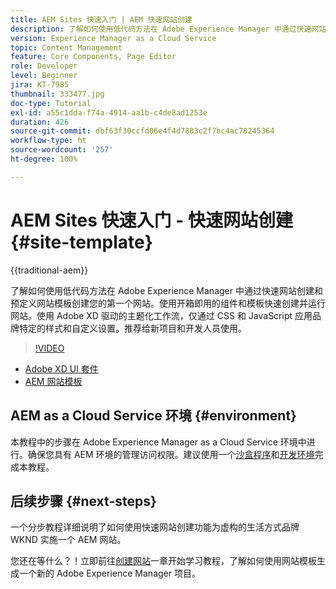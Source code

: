 ```yaml
---
title: AEM Sites 快速入门 | AEM 快速网站创建
description: 了解如何使用低代码方法在 Adobe Experience Manager 中通过快速网站创建和预定义网站模板创建您的第一个网站。使用开箱即用的组件和模板快速创建并运行网站。使用 Adobe XD 驱动的主题化工作流，仅通过 CSS 和 JavaScript 应用品牌特定的样式和自定义设置。推荐给新项目和开发人员使用。
version: Experience Manager as a Cloud Service
topic: Content Management
feature: Core Components, Page Editor
role: Developer
level: Beginner
jira: KT-7985
thumbnail: 333477.jpg
doc-type: Tutorial
exl-id: a55c1dda-f74a-4914-aa1b-c4de8ad1253e
duration: 426
source-git-commit: dbf63f30ccfd06e4f4d7883c2f7bc4ac78245364
workflow-type: ht
source-wordcount: '257'
ht-degree: 100%

---
```


# AEM Sites 快速入门 - 快速网站创建 {#site-template}

{{traditional-aem}}

了解如何使用低代码方法在 Adobe Experience Manager 中通过快速网站创建和预定义网站模板创建您的第一个网站。使用开箱即用的组件和模板快速创建并运行网站。使用 Adobe XD 驱动的主题化工作流，仅通过 CSS 和 JavaScript 应用品牌特定的样式和自定义设置。推荐给新项目和开发人员使用。

>[!VIDEO](https://video.tv.adobe.com/v/333477?quality=12&learn=on)

* [Adobe XD UI 套件](https://github.com/adobe/aem-site-template-basic/blob/main/files/wireframe.xd)
* [AEM 网站模板](https://github.com/adobe/aem-site-template-basic)

## AEM as a Cloud Service 环境 {#environment}

本教程中的步骤在 Adobe Experience Manager as a Cloud Service 环境中进行。确保您具有 AEM 环境的管理访问权限。建议使用一个[沙盒程序](https://experienceleague.adobe.com/docs/experience-manager-cloud-service/onboarding/getting-access/sandbox-programs/introduction-sandbox-programs.html)和[开发环境](https://experienceleague.adobe.com/docs/experience-manager-cloud-service/implementing/using-cloud-manager/manage-environments.html)完成本教程。

## 后续步骤 {#next-steps}

一个分步教程详细说明了如何使用快速网站创建功能为虚构的生活方式品牌 WKND 实施一个 AEM 网站。

您还在等什么？！立即前往[创建网站](create-site.md)一章开始学习教程，了解如何使用网站模板生成一个新的 Adobe Experience Manager 项目。
